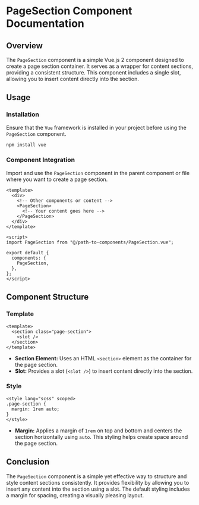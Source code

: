 # PageSection Component Documentation

## Overview

The `PageSection` component is a simple Vue.js 2 component designed to create a page section container. It serves as a wrapper for content sections, providing a consistent structure. This component includes a single slot, allowing you to insert content directly into the section.

## Usage

### Installation

Ensure that the `Vue` framework is installed in your project before using the `PageSection` component.

```bash
npm install vue
```

### Component Integration

Import and use the `PageSection` component in the parent component or file where you want to create a page section.

```vue
<template>
  <div>
    <!-- Other components or content -->
    <PageSection>
      <!-- Your content goes here -->
    </PageSection>
  </div>
</template>

<script>
import PageSection from "@/path-to-components/PageSection.vue";

export default {
  components: {
    PageSection,
  },
};
</script>
```

## Component Structure

### Template

```vue
<template>
  <section class="page-section">
    <slot />
  </section>
</template>
```

- **Section Element:** Uses an HTML `<section>` element as the container for the page section.
- **Slot:** Provides a slot (`<slot />`) to insert content directly into the section.

### Style

```vue
<style lang="scss" scoped>
.page-section {
  margin: 1rem auto;
}
</style>
```

- **Margin:** Applies a margin of `1rem` on top and bottom and centers the section horizontally using `auto`. This styling helps create space around the page section.

## Conclusion

The `PageSection` component is a simple yet effective way to structure and style content sections consistently. It provides flexibility by allowing you to insert any content into the section using a slot. The default styling includes a margin for spacing, creating a visually pleasing layout.